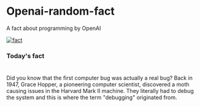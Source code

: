 
# Openai-random-fact
 A fact about programming by OpenAI

[![fact](https://github.com/MarioVidoni/openai-daily-fact/actions/workflows/main.yml/badge.svg)](https://github.com/MarioVidoni/openai-daily-fact/actions/workflows/main.yml)

### Today's fact
# 
Did you know that the first computer bug was actually a real bug? Back in 1947, Grace Hopper, a pioneering computer scientist, discovered a moth causing issues in the Harvard Mark II machine. They literally had to debug the system and this is where the term "debugging" originated from.